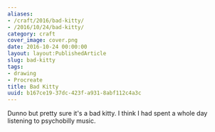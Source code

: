 ```yaml
---
aliases:
- /craft/2016/bad-kitty/
- /2016/10/24/bad-kitty/
category: craft
cover_image: cover.png
date: 2016-10-24 00:00:00
layout: layout:PublishedArticle
slug: bad-kitty
tags:
- drawing
- Procreate
title: Bad Kitty
uuid: b167ce19-37dc-423f-a931-8abf112c4a3c
---
```


Dunno but pretty sure it's a bad kitty. I think I had spent a whole day listening to psychobilly music.